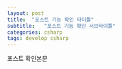 ```yaml
---
layout: post
title:  "포스트 기능 확인 타이틀"
subtitle:   "포스트 기능 확인 서브타이틀"
categories: csharp
tags: develop csharp
---
```


포스트 확인본문